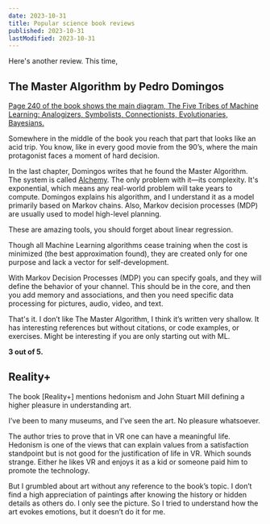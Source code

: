 ```yaml
---
date: 2023-10-31
title: Popular science book reviews
published: 2023-10-31
lastModified: 2023-10-31
---
```


Here's another review. This time, 

## The Master Algorithm by Pedro Domingos

[Page 240 of the book shows the main diagram, The Five Tribes of Machine Learning: Analogizers, Symbolists, Connectionists, Evolutionaries, Bayesians.](./master-algorithm-main-diagram.jpeg)

Somewhere in the middle of the book you reach that part that looks like an acid trip. You know, like in every good movie from the 90’s, where the main protagonist faces a moment of hard decision.

In the last chapter, Domingos writes that he found the Master Algorithm. The system is called [Alchemy](https://alchemy.cs.washington.edu/alchemy1.html).
The only problem with it—its complexity. It's exponential, which means any real-world problem will take years to compute.
Domingos explains his algorithm, and I understand it as a model primarily based on Markov chains. Also, Markov decision processes (MDP) are usually used to model high-level planning.

These are amazing tools, you should forget about linear regression.

Though all Machine Learning algorithms cease training when the cost is minimized (the best approximation found), they are created only for one purpose and lack a vector for self-development.

With Markov Decision Processes (MDP) you can specify goals, and they will define the behavior of your channel. This should be in the core, and then you add memory and associations, and then you need specific data processing for pictures, audio, video, and text.

That's it. I don’t like The Master Algorithm, I think it’s written very shallow. It has interesting references but without citations, or code examples, or exercises. Might be interesting if you are only starting out with ML.

**3 out of 5.**

## Reality+

The book [Reality+] mentions hedonism and John Stuart Mill defining a higher pleasure in understanding art. 

I’ve been to many museums, and I’ve seen the art. No pleasure whatsoever.

The author tries to prove that in VR one can have a meaningful life. Hedonism is one of the views that can explain values from a satisfaction standpoint but is not good for the justification of life in VR. Which sounds strange. Either he likes VR and enjoys it as a kid or someone paid him to promote the technology.

But I grumbled about art without any reference to the book’s topic. I don’t find a high appreciation of paintings after knowing the history or hidden details as others do. I only see the picture. So I tried to understand how the art evokes emotions, but it doesn’t do it for me.